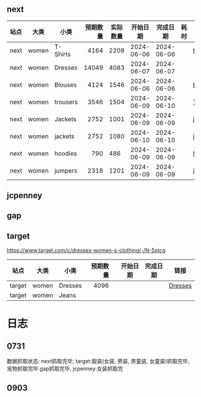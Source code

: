 #                                                 

## next

| 站点   | 大类    | 小类       |  预期数量 | 实际数量 | 开始日期       | 完成日期       | 耗时 | 链接                                                                                                 |
|------|-------|----------|------:|------|------------|------------|----|----------------------------------------------------------------------------------------------------|
| next | women | T-Shirts |  4164 | 2208 | 2024-06-06 | 2024-06-06 |    | [tshirts](https://www.next.co.uk/shop/gender-women-productaffiliation-clothing/category-tshirts)   |
| next | women | Dresses  | 14049 | 4083 | 2024-06-07 | 2024-06-07 |    |                                                                                                    |
| next | women | Blouses  |  4124 | 1546 | 2024-06-06 | 2024-06-06 |    | [blouses](https://www.next.co.uk/shop/gender-women-productaffiliation-clothing/category-blouses)   |
| next | women | trousers |  3546 | 1504 | 2024-06-09 | 2024-06-10 |    | [Trousers](https://www.next.co.uk/shop/gender-women-productaffiliation-clothing/category-trousers) |
| next | women | Jackets  |  2752 | 1001 | 2024-06-09 | 2024-06-09 |    | [jackets](https://www.next.co.uk/shop/gender-women-productaffiliation-clothing/category-jackets)   |                                                                             |
| next | women | jackets  |  2752 | 1080 | 2024-06-10 | 2024-06-10 |    | [jackets](https://www.next.co.uk/shop/gender-women-productaffiliation-clothing/category-jackets)   |                                                                             |
| next | women | hoodies  |   790 | 486  | 2024-06-09 | 2024-06-09 |    | [hoodies](https://www.next.co.uk/shop/gender-women-productaffiliation-clothing/category-hoodies)   |                                                                             |
| next | women | jumpers  |  2318 | 1201 | 2024-06-09 | 2024-06-09 |    | [jumpers](https://www.next.co.uk/shop/gender-women-productaffiliation-clothing/category-jumpers)   |                                                                             |

## jcpenney

## gap

## target

https://www.target.com/c/dresses-women-s-clothing/-/N-5xtcg

| 站点     | 大类    | 小类      | 预期数量 |   | 开始日期 | 完成日期 | 链接                                                                     |
|--------|-------|---------|-----:|---|------|------|------------------------------------------------------------------------|
| target | women | Dresses | 4096 |   |      |      | [Dresses](https://www.target.com/c/dresses-women-s-clothing/-/N-5xtcg) |
| target | women | Jeans   |      |   |      |      | [](https://www.target.com/c/jeans-women-s-clothing/-/N-5xtc8)          |

# 日志

## 0731

数据抓取状态:
next抓取完毕,
target:服装(女装, 男装, 男童装, 女童装)抓取完毕, 宠物抓取完毕
gap抓取完毕,
jcpenney:女装抓取完

## 0903

